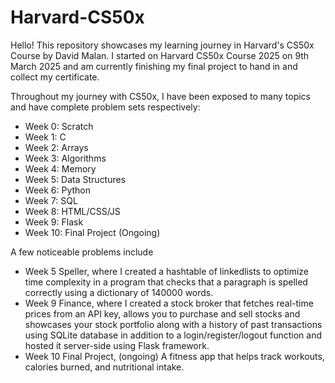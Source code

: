 # Harvard-CS50x
Hello! This repository showcases my learning journey in Harvard's CS50x Course by David Malan.
I started on Harvard CS50x Course 2025 on 9th March 2025 and am currently finishing my final project to hand in and collect my certificate.

Throughout my journey with CS50x, I have been exposed to many topics and have complete problem sets respectively:
- Week 0: Scratch
- Week 1: C
- Week 2: Arrays
- Week 3: Algorithms
- Week 4: Memory
- Week 5: Data Structures
- Week 6: Python
- Week 7: SQL
- Week 8: HTML/CSS/JS
- Week 9: Flask
- Week 10: Final Project (Ongoing)

A few noticeable problems include 
- Week 5 Speller, where I created a hashtable of linkedlists to optimize time complexity in a program that checks that a paragraph is spelled correctly using a dictionary of 140000 words.
- Week 9 Finance, where I created a stock broker that fetches real-time prices from an API key, allows you to purchase and sell stocks and showcases your stock portfolio along with a history of past transactions using SQLite database in addition to a login/register/logout function and hosted it server-side using Flask framework.
- Week 10 Final Project, (ongoing) A fitness app that helps track workouts, calories burned, and nutritional intake. 
